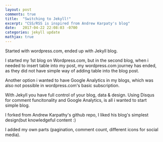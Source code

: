 ```yaml
---
layout: post
comments: true
title:  "Switching to Jekyll!"
excerpt: "CSS/RSS is inspired from Andrew Karpaty's blog"
date:   2017-04-22 22:08:03 -0700
categories: jekyll update
mathjax: true
---
```


Started with wordpress.com, ended up with Jekyll blog.

I started my 1st blog on Wordpress.com, but in the second blog, when i needed to insert table into my post, my wordpress.com journey has ended, as they did not have simple way of adding table into the blog post.

Another option i wanted to have Google Analytics in my blogs, which was also not possible in wordpress.com's basic subscription.

With Jekyll you have full control of your blog, data & design. Using Disqus for comment funcitonality and Google Analytics, is all i wanted to start simple blog.

I forked from Andrew Karpathy's github repo, I liked his blog's simplest design(but knowledgeful content :)

I added my own parts (pagination, comment count, different icons for social media).